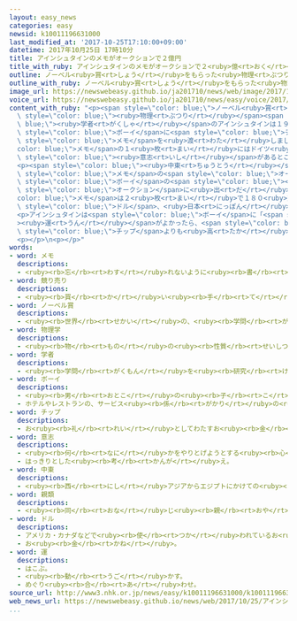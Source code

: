 ```yaml
---
layout: easy_news
categories: easy
newsid: k10011196631000
last_modified_at: '2017-10-25T17:10:00+09:00'
datetime: 2017年10月25日 17時10分
title: アインシュタインのメモがオークションで２億円
title_with_ruby: アインシュタインのメモがオークションで２<ruby>億<rt>おく</rt></ruby><ruby>円<rt>えん</rt></ruby>
outline: ノーベル<ruby>賞<rt>しょう</rt></ruby>をもらった<ruby>物理<rt>ぶつり</rt></ruby><ruby>学者<rt>がくしゃ</rt></ruby>のアインシュタインは１９２２<ruby>年<rt>ねん</rt></ruby>に<ruby>日本<rt>にっぽん</rt></ruby>に<ruby>来<rt>き</rt></ruby>て、<ruby>東京<rt>とうきょう</rt></ruby>の<ruby>帝国<rt>ていこく</rt></ruby>ホテルに<ruby>泊<rt>と</rt></ruby>まりました。
outline_with_ruby: ノーベル<ruby>賞<rt>しょう</rt></ruby>をもらった<ruby>物理<rt>ぶつり</rt></ruby><ruby>学者<rt>がくしゃ</rt></ruby>のアインシュタインは１９２２<ruby>年<rt>ねん</rt></ruby>に<ruby>日本<rt>にっぽん</rt></ruby>に<ruby>来<rt>き</rt></ruby>て、<ruby>東京<rt>とうきょう</rt></ruby>の<ruby>帝国<rt>ていこく</rt></ruby>ホテルに<ruby>泊<rt>と</rt></ruby>まりました。
image_url: https://newswebeasy.github.io/ja201710/news/web/image/2017/10/25/K10011196631_1710250839_1710250844_01_02.jpg
voice_url: https://newswebeasy.github.io/ja201710/news/easy/voice/2017/10/25/k10011196631000.mp3
content_with_ruby: "<p><span style=\"color: blue;\">ノーベル<ruby>賞<rt>しょう</rt></ruby></span>をもらった<span\
  \ style=\"color: blue;\"><ruby>物理<rt>ぶつり</rt></ruby></span><span style=\"color:\
  \ blue;\"><ruby>学者<rt>がくしゃ</rt></ruby></span>のアインシュタインは１９２２<ruby>年<rt>ねん</rt></ruby>に<ruby>日本<rt>にっぽん</rt></ruby>に<ruby>来<rt>き</rt></ruby>て、<ruby>東京<rt>とうきょう</rt></ruby>の<ruby>帝国<rt>ていこく</rt></ruby>ホテルに<ruby>泊<rt>と</rt></ruby>まりました。アインシュタインはホテルで、<ruby>日本人<rt>にっぽんじん</rt></ruby>の<span\
  \ style=\"color: blue;\">ボーイ</span>に<span style=\"color: blue;\">チップ</span>の<ruby>代<rt>か</rt></ruby>わりに２<ruby>枚<rt>まい</rt></ruby>の<span\
  \ style=\"color: blue;\">メモ</span>を<ruby>渡<rt>わた</rt></ruby>しました。<span style=\"\
  color: blue;\">メモ</span>の１<ruby>枚<rt>まい</rt></ruby>にはドイツ<ruby>語<rt>ご</rt></ruby>で「<span\
  \ style=\"color: blue;\"><ruby>意志<rt>いし</rt></ruby></span>があるところに<ruby>道<rt>みち</rt></ruby>は<ruby>開<rt>ひら</rt></ruby>く」と<ruby>書<rt>か</rt></ruby>いてあります。</p>\n\
  <p><span style=\"color: blue;\"><ruby>中東<rt>ちゅうとう</rt></ruby></span>のエルサレムで、２<ruby>枚<rt>まい</rt></ruby>の<span\
  \ style=\"color: blue;\">メモ</span>の<span style=\"color: blue;\">オークション</span>がありました。ドイツに<ruby>住<rt>す</rt></ruby>んでいる<span\
  \ style=\"color: blue;\">ボーイ</span>の<span style=\"color: blue;\"><ruby>親戚<rt>しんせき</rt></ruby></span>の<ruby>人<rt>ひと</rt></ruby>が<span\
  \ style=\"color: blue;\">オークション</span>に<ruby>出<rt>だ</rt></ruby>しました。<span style=\"\
  color: blue;\">メモ</span>は２<ruby>枚<rt>まい</rt></ruby>で１８０<ruby>万<rt>まん</rt></ruby><span\
  \ style=\"color: blue;\">ドル</span>、<ruby>日本<rt>にっぽん</rt></ruby>のお<ruby>金<rt>かね</rt></ruby>で２<ruby>億<rt>おく</rt></ruby><ruby>円<rt>えん</rt></ruby>ぐらいになりました。</p>\n\
  <p>アインシュタインは<span style=\"color: blue;\">ボーイ</span>に「<span style=\"color: blue;\"\
  ><ruby>運<rt>うん</rt></ruby></span>がよかったら、<span style=\"color: blue;\">メモ</span>は<ruby>普通<rt>ふつう</rt></ruby>の<span\
  \ style=\"color: blue;\">チップ</span>よりも<ruby>高<rt>たか</rt></ruby>い<ruby>値段<rt>ねだん</rt></ruby>になるでしょう」と<ruby>話<rt>はな</rt></ruby>していたようです。</p>\n\
  <p></p>\n<p></p>"
words:
- word: メモ
  descriptions:
  - <ruby><rb>忘</rb><rt>わす</rt></ruby>れないように<ruby><rb>書</rb><rt>か</rt></ruby>きつけておくこと。また、その<ruby><rb>紙</rb><rt>かみ</rt></ruby>やノート。<ruby><rb>覚</rb><rt>おぼ</rt></ruby>え<ruby><rb>書</rb><rt>が</rt></ruby>き。
- word: 競り売り
  descriptions:
  - <ruby><rb>買</rb><rt>か</rt></ruby>い<ruby><rb>手</rb><rt>て</rt></ruby>に<ruby><rb>競争</rb><rt>きょうそう</rt></ruby>で<ruby><rb>値段</rb><rt>ねだん</rt></ruby>をつけさせ、いちばん<ruby><rb>高</rb><rt>たか</rt></ruby>い<ruby><rb>値段</rb><rt>ねだん</rt></ruby>をつけた<ruby><rb>人</rb><rt>ひと</rt></ruby>に、その<ruby><rb>品物</rb><rt>しなもの</rt></ruby>を<ruby><rb>売</rb><rt>う</rt></ruby>る<ruby><rb>方法</rb><rt>ほうほう</rt></ruby>。<ruby><rb>競売</rb><rt>きょうばい</rt></ruby>。オークション。せり。
- word: ノーベル賞
  descriptions:
  - <ruby><rb>世界</rb><rt>せかい</rt></ruby>の、<ruby><rb>学問</rb><rt>がくもん</rt></ruby>や<ruby><rb>平和</rb><rt>へいわ</rt></ruby>のためにりっぱな<ruby><rb>仕事</rb><rt>しごと</rt></ruby>をした<ruby><rb>人</rb><rt>ひと</rt></ruby>に、<ruby><rb>毎年</rb><rt>まいとし</rt></ruby>あたえられる<ruby><rb>賞</rb><rt>しょう</rt></ruby>。<ruby><rb>化学者</rb><rt>かがくしゃ</rt></ruby>ノーベルの<ruby><rb>遺言</rb><rt>ゆいごん</rt></ruby>で、この<ruby><rb>制度</rb><rt>せいど</rt></ruby>ができた。
- word: 物理学
  descriptions:
  - <ruby><rb>物</rb><rt>もの</rt></ruby>の<ruby><rb>性質</rb><rt>せいしつ</rt></ruby>や<ruby><rb>運動</rb><rt>うんどう</rt></ruby>、<ruby><rb>熱</rb><rt>ねつ</rt></ruby>・<ruby><rb>光</rb><rt>ひかり</rt></ruby>・<ruby><rb>電気</rb><rt>でんき</rt></ruby>・<ruby><rb>音</rb><rt>おと</rt></ruby>のはたらきなどについて<ruby><rb>研究</rb><rt>けんきゅう</rt></ruby>する<ruby><rb>学問</rb><rt>がくもん</rt></ruby>。
- word: 学者
  descriptions:
  - <ruby><rb>学問</rb><rt>がくもん</rt></ruby>を<ruby><rb>研究</rb><rt>けんきゅう</rt></ruby>する<ruby><rb>人</rb><rt>ひと</rt></ruby>。<ruby><rb>学問</rb><rt>がくもん</rt></ruby>のある<ruby><rb>人</rb><rt>ひと</rt></ruby>。
- word: ボーイ
  descriptions:
  - <ruby><rb>男</rb><rt>おとこ</rt></ruby>の<ruby><rb>子</rb><rt>こ</rt></ruby>。<ruby><rb>少年</rb><rt>しょうねん</rt></ruby>。
  - ホテルやレストランの、サービス<ruby><rb>係</rb><rt>がかり</rt></ruby>の<ruby><rb>男</rb><rt>おとこ</rt></ruby>の<ruby><rb>人</rb><rt>ひと</rt></ruby>。
- word: チップ
  descriptions:
  - お<ruby><rb>礼</rb><rt>れい</rt></ruby>としてわたすお<ruby><rb>金</rb><rt>かね</rt></ruby>。
- word: 意志
  descriptions:
  - <ruby><rb>何</rb><rt>なに</rt></ruby>かをやりとげようとする<ruby><rb>心</rb><rt>こころ</rt></ruby>。
  - はっきりとした<ruby><rb>考</rb><rt>かんが</rt></ruby>え。
- word: 中東
  descriptions:
  - <ruby><rb>西</rb><rt>にし</rt></ruby>アジアからエジプトにかけての<ruby><rb>地域</rb><rt>ちいき</rt></ruby>。イラン・イラク・アフガニスタン・トルコなどの<ruby><rb>国々</rb><rt>くにぐに</rt></ruby>。<ruby><rb>中近東</rb><rt>ちゅうきんとう</rt></ruby>。
- word: 親類
  descriptions:
  - <ruby><rb>同</rb><rt>おな</rt></ruby>じ<ruby><rb>親</rb><rt>おや</rt></ruby>から<ruby><rb>分</rb><rt>わ</rt></ruby>かれたり、<ruby><rb>結婚</rb><rt>けっこん</rt></ruby>でつながったりしている<ruby><rb>人</rb><rt>ひと</rt></ruby>たち。<ruby><rb>身内</rb><rt>みうち</rt></ruby>。<ruby><rb>親戚</rb><rt>しんせき</rt></ruby>。
- word: ドル
  descriptions:
  - アメリカ・カナダなどで<ruby><rb>使</rb><rt>つか</rt></ruby>われているお<ruby><rb>金</rb><rt>かね</rt></ruby>の<ruby><rb>単位</rb><rt>たんい</rt></ruby>。<ruby><rb>１</rb><rt>いち</rt></ruby>ドルは１００セント。
  - お<ruby><rb>金</rb><rt>かね</rt></ruby>。
- word: 運
  descriptions:
  - はこぶ。
  - <ruby><rb>動</rb><rt>うご</rt></ruby>かす。
  - めぐり<ruby><rb>合</rb><rt>あ</rt></ruby>わせ。
source_url: http://www3.nhk.or.jp/news/easy/k10011196631000/k10011196631000.html
web_news_url: https://newswebeasy.github.io/news/web/2017/10/25/アインシュタインがホテルのボーイに渡したメモ-2億円余で落札
...
```

